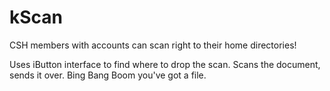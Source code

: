 # kScan
CSH members with accounts can scan right to their home directories!

Uses iButton interface to find where to drop the scan. 
Scans the document, sends it over. 
Bing Bang Boom you've got a file. 
